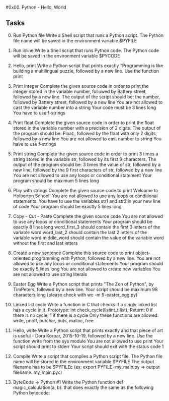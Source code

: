 #0x00. Python - Hello, World

## Tasks

0. Run Python file
Write a Shell script that runs a Python script.
The Python file name will be saved in the environment variable $PYFILE

1. Run inline
Write a Shell script that runs Python code.
The Python code will be saved in the environment variable $PYCODE

2. Hello, print
Write a Python script that prints exactly "Programming is like building a multilingual puzzle, followed by a new line.
Use the function print

3. Print integer
Complete the given source code in order to print the integer stored in the variable number, followed by Battery street, followed by a new line.
The output of the script should be: the number, followed by Battery street, followed by a new line
You are not allowed to cast the variable number into a string
Your code must be 3 lines long
You have to use f-strings

4. Print float
Complete the given source code in order to print the float stored in the variable number with a precision of 2 digits.
The output of the program should be:
Float:, followed by the float with only 2 digits, followed by a new line
You are not allowed to cast number to string
You have to use f-strings

5. Print string
Complete the given source code in order to print 3 times a string stored in the variable str, followed by its first 9 characters.
The output of the program should be:
3 times the value of str, followed by a new line, followed by the 9 first characters of str, followed by a new line
You are not allowed to use any loops or conditional statement
Your program should be maximum 5 lines long

6. Play with strings
Complete the given source code to print Welcome to Holberton School!
You are not allowed to use any loops or conditional statements.
You have to use the variables str1 and str2 in your new line of code
Your program should be exactly 5 lines long

7. Copy - Cut - Paste
Complete the given source code
You are not allowed to use any loops or conditional statements
Your program should be exactly 8 lines long
word_first_3 should contain the first 3 letters of the variable word
word_last_2 should contain the last 2 letters of the variable word
middle_word should contain the value of the variable word without the first and last letters

8. Create a new sentence
Complete this source code to print object-oriented programming with Python, followed by a new line.
You are not allowed to use any loops or conditional statements
Your program should be exactly 5 lines long
You are not allowed to create new variables
You are not allowed to use string literals

9. Easter Egg
Write a Python script that prints "The Zen of Python", by TimPeters, followed by a new line.
Your script should be maximum 98 characters long (please check with wc -m 9-easter_egg.py)

10. Linked list cycle
Write a function in C that checks if a singly linked list has a cycle in it.
Prototype: int check_cycle(listint_t list);
Return: 0 if there is no cycle, 1 if there is a cycle
Only these functions are allowed: write, printf, putchar, puts, malloc, free

11. Hello, write
Write a Python script that prints exactly and that piece of art is useful - Dora Korpar, 2015-10-19, followed by a new line.
Use the function write from the sys module
You are not allowed to use print
Your script should print to stderr
Your script should exit with the status code 1

12. Compile
Write a script that compiles a Python script file.
The Python file name will be stored in the environment variable $PYFILE
The output filename has to be $PYFILEc (ex: export PYFILE=my_main.py => output filename: my_main.pyc)

13. ByteCode -> Python #1
Write the Python function def magic_calculation(a, b): that does exactly the same as the following Python bytecode:
